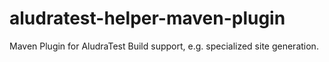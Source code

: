 aludratest-helper-maven-plugin
==============================

Maven Plugin for AludraTest Build support, e.g. specialized site generation.
